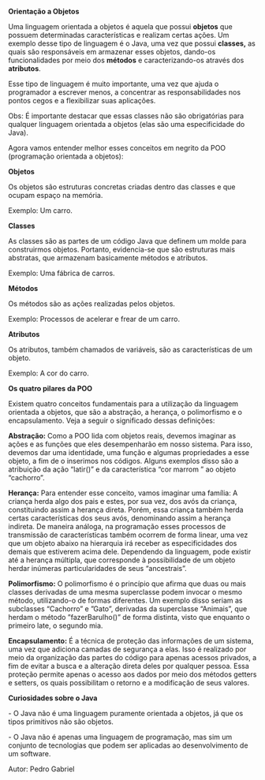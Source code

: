 **Orientação a Objetos**

Uma linguagem orientada a objetos é aquela que possui **objetos** que possuem determinadas características e realizam certas ações. Um exemplo desse tipo de linguagem é o Java, uma vez que possui **classes,** as quais são responsáveis em armazenar esses objetos, dando-os funcionalidades por meio dos **métodos** e caracterizando-os através dos **atributos**.

Esse tipo de linguagem é muito importante, uma vez que ajuda o programador a escrever menos, a concentrar as responsabilidades nos pontos cegos e a flexibilizar suas aplicações.

Obs: É importante destacar que essas classes não são obrigatórias para qualquer linguagem orientada a objetos (elas são uma especificidade do Java). 

Agora vamos entender melhor esses conceitos em negrito da POO (programação orientada a objetos):

 

**Objetos**

Os objetos são estruturas concretas criadas dentro das classes e que ocupam espaço na memória.

Exemplo: Um carro.

 

**Classes**

As classes são as partes de um código Java que definem um molde para construirmos objetos. Portanto, evidencia-se que são estruturas mais abstratas, que armazenam basicamente métodos e atributos. 

Exemplo: Uma fábrica de carros.

 

**Métodos**

Os métodos são as ações realizadas pelos objetos.

Exemplo: Processos de acelerar e frear de um carro. 

 

**Atributos**

Os atributos, também chamados de variáveis, são as características de um objeto.

Exemplo: A cor do carro. 

 

**Os quatro pilares da POO**

Existem quatro conceitos fundamentais para a utilização da linguagem orientada a objetos, que são a abstração, a herança, o polimorfismo e o encapsulamento. Veja a seguir o significado dessas definições:

**Abstração:** Como a POO lida com objetos reais, devemos imaginar as ações e as funções que eles desempenharão em nosso sistema. Para isso, devemos dar uma identidade, uma função e algumas propriedades a esse objeto, a fim de o inserimos nos códigos. Alguns exemplos disso são a atribuição da ação “latir()” e da característica “cor marrom ” ao objeto “cachorro”.

**Herança:** Para entender esse conceito, vamos imaginar uma família: A criança herda algo dos pais e estes, por sua vez, dos avós da criança, constituindo assim a herança direta. Porém, essa criança também herda certas características dos seus avós, denominando assim a herança indireta. De maneira análoga, na programação esses processos de transmissão de características também ocorrem de forma linear, uma vez que um objeto abaixo na hierarquia irá receber as especificidades dos demais que estiverem acima dele. Dependendo da linguagem, pode existir até a herança múltipla, que corresponde à possibilidade de um objeto herdar inúmeras particularidades de seus “ancestrais”.

**Polimorfismo:** O polimorfismo é o princípio que afirma que duas ou mais classes derivadas de uma mesma superclasse podem invocar o mesmo método, utilizando-o de formas diferentes. Um exemplo disso seriam as subclasses “Cachorro” e ”Gato”, derivadas da superclasse “Animais”, que herdam o método ”fazerBarulho()” de forma distinta, visto que enquanto o primeiro late, o segundo mia.

**Encapsulamento:** É a técnica de proteção das informações de um sistema, uma vez que adiciona camadas de segurança a elas. Isso é realizado por meio da organização das partes do código para apenas acessos privados, a fim de evitar a busca e a alteração direta deles por qualquer pessoa. Essa proteção permite apenas o acesso aos dados por meio dos métodos getters e setters, os quais possibilitam o retorno e a modificação de seus valores.

 

**Curiosidades sobre o Java**

\- O Java não é uma linguagem puramente orientada a objetos, já que os tipos primitivos não são objetos.

\- O Java não é apenas uma linguagem de programação, mas sim um conjunto de tecnologias que podem ser aplicadas ao desenvolvimento de um software.



Autor: Pedro Gabriel